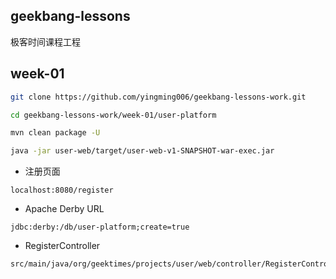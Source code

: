 ## geekbang-lessons

极客时间课程工程

## week-01

```bash
git clone https://github.com/yingming006/geekbang-lessons-work.git
```

```bash
cd geekbang-lessons-work/week-01/user-platform
```

```bash
mvn clean package -U
```

```bash
java -jar user-web/target/user-web-v1-SNAPSHOT-war-exec.jar
```

- 注册页面

```
localhost:8080/register
```

- Apache Derby URL

```
jdbc:derby:/db/user-platform;create=true
```

- RegisterController

```
src/main/java/org/geektimes/projects/user/web/controller/RegisterController.java
```

